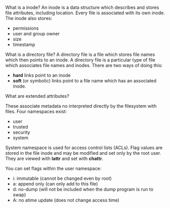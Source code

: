 
What is a inode?
An inode is a data structure which describes and stores file attributes, including location. Every file is associated with its own inode. The inode also stores:
- permissions
- user and group owner
- size
- timestamp

What is a directory file?
A directory file is a file which stores file names which then points to an inode.
A directory file is a particular type of file which associates file names and inodes. There are two ways of doing this:
- **hard** links point to an inode
- **soft** (or symbolic) links point to a file name which has an associated inode.

What are extended attributes?

These associate metadata no interpreted directly by the filesystem with files. Four namespaces exist:
- user
- trusted
- security
- system

System namespace is used for access control lists (ACLs). Flag values are stored in the file inode and may be modified and set only by the root user. They are viewed with **lattr** and set with **chattr**.

You can set flags within the user namespace: 
- i: immutable (cannot be changed even by root)
- a: append only (can only add to this file)
- d: no-dump (will not be included when the dump program is run to swap)
- A: no atime update (does not change access time)

